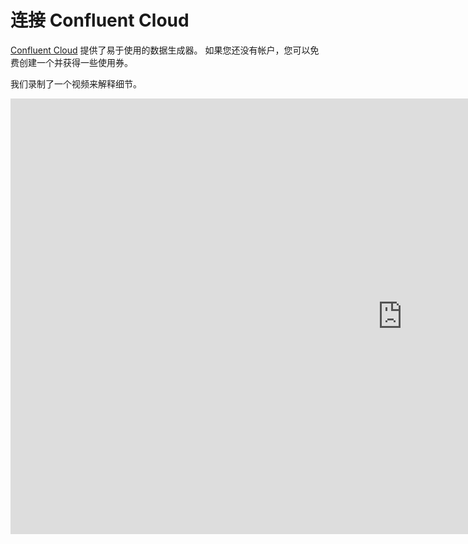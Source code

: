 

# 连接 Confluent Cloud

[Confluent Cloud](https://confluent.cloud) 提供了易于使用的数据生成器。 如果您还没有帐户，您可以免费创建一个并获得一些使用券。

我们录制了一个视频来解释细节。

<iframe width="1253" height="697" src="https://www.youtube.com/embed/vf8uYJtoXAA" title="Timeplus 和 Confluent Cloud 入门" frameborder="0" allow="accelerometer; autoplay; clipboard-write; encrypted-media; gyroscope; picture-in-picture" allowfullscreen></iframe>

